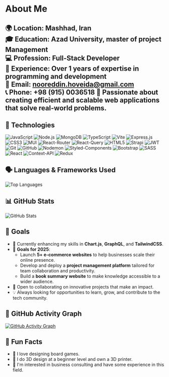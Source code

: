 # About Me

🌍 **Location:** Mashhad, Iran  
🎓 **Education:** Azad University, master of project Management  
💻 **Profession:** Full-Stack Developer  
📅 **Experience:** Over 1 years of expertise in programming and development   
📧 **Email:** nooreddin.hoveida@gmail.com  
📞 **Phone:** +98 (915) 0036518 
🚀 Passionate about creating efficient and scalable web applications that solve real-world problems.
---

## 🔧 Technologies

![JavaScript](https://img.shields.io/badge/-JavaScript-F7DF1E?logo=javascript&logoColor=black)
![Node.js](https://img.shields.io/badge/-Node.js-339933?logo=node.js&logoColor=white)
![MongoDB](https://img.shields.io/badge/-MongoDB-47A248?logo=mongodb&logoColor=white)
![TypeScript](https://img.shields.io/badge/-TypeScript-3178C6?logo=typescript&logoColor=white)
![Vite](https://img.shields.io/badge/-Vite-646CFF?logo=vite&logoColor=white)
![Express.js](https://img.shields.io/badge/-Express.js-000000?logo=express&logoColor=white)
![CSS3](https://img.shields.io/badge/-CSS3-1572B6?logo=css3&logoColor=white)
![MUI](https://img.shields.io/badge/-MUI-007FFF?logo=mui&logoColor=white)
![React-Router](https://img.shields.io/badge/-React%20Router-CA4245?logo=react-router&logoColor=white)
![React-Query](https://img.shields.io/badge/-React%20Query-FF4154?logo=react-query&logoColor=white)
![HTML5](https://img.shields.io/badge/-HTML5-E34F26?logo=html5&logoColor=white)
![Strapi](https://img.shields.io/badge/-Strapi-2E7EEA?logo=strapi&logoColor=white)
![JWT](https://img.shields.io/badge/-JWT-000000?logo=jsonwebtokens&logoColor=white)
![Git](https://img.shields.io/badge/-Git-F05032?logo=git&logoColor=white)
![GitHub](https://img.shields.io/badge/-GitHub-181717?logo=github&logoColor=white)
![Nodemon](https://img.shields.io/badge/-Nodemon-76D04B?logo=nodemon&logoColor=white)
![Styled-Components](https://img.shields.io/badge/-Styled%20Components-DB7093?logo=styled-components&logoColor=white)
![Bootstrap](https://img.shields.io/badge/-Bootstrap-7952B3?logo=bootstrap&logoColor=white)
![SASS](https://img.shields.io/badge/-SASS-CC6699?logo=sass&logoColor=white)
![React](https://img.shields.io/badge/-React-61DAFB?logo=react&logoColor=black)
![Context-API](https://img.shields.io/badge/-Context--API-blue)
![Redux](https://img.shields.io/badge/-Redux-764ABC?logo=redux&logoColor=white)

## 🗣 Languages & Frameworks Used
![Top Languages](https://github-readme-stats.vercel.app/api/top-langs/?username=noormanhoveida&layout=compact&hide=html)

## 📊 GitHub Stats
![GitHub Stats](https://github-readme-stats.vercel.app/api?username=noormanhoveida&show_icons=true&count_private=true&hide=prs)


## 🎯 Goals
  
- 🌱 Currently enhancing my skills in **Chart.js**, **GraphQL**, and **TailwindCSS**.  
- 🎯 **Goals for 2025**:
  - Launch **5+ e-commerce websites** to help businesses scale their online presence.  
  - Develop and deploy a **project management platform** tailored for team collaboration and productivity.  
  - Build a **book summary website** to make knowledge accessible to a wider audience.  
- 🤝 Open to collaborating on innovative projects that make an impact.
- 💡 Always looking for opportunities to learn, grow, and contribute to the tech community.


## 📅 GitHub Activity Graph
[![GitHub Activity Graph](https://github-readme-activity-graph.vercel.app/graph?username=noormanhoveida&theme=radical)](https://github.com/ashutosh00710/github-readme-activity-graph)


## 🎉 Fun Facts
- 🧩 I love designing board games.
- 🎨 I do 3D design at a beginner level and own a 3D printer.
- 💼 I'm interested in business consulting and have some experience in this field.

